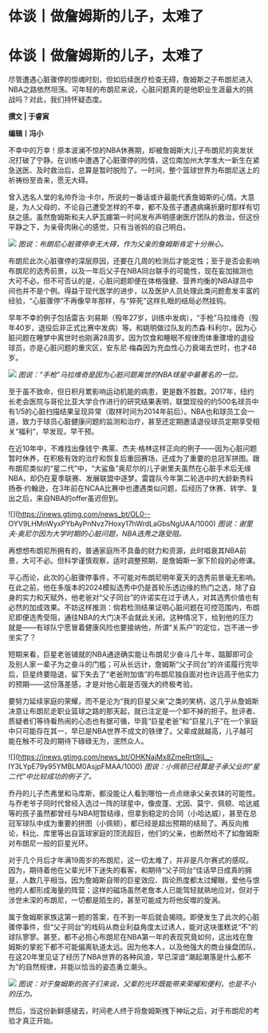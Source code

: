 # 体谈丨做詹姆斯的儿子，太难了

# 体谈丨做詹姆斯的儿子，太难了

尽管遭遇心脏骤停的惊魂时刻，但如后续医疗检查无碍，詹姆斯之子布朗尼进入NBA之路依然坦荡。可年轻的布朗尼来说，心脏问题真的是他职业生涯最大的挑战吗？对此，我们持怀疑态度。

**撰文 | 于睿寅**

**编辑丨冯小**

不幸中的万幸！原本波澜不惊的NBA休赛期，却被詹姆斯大儿子布朗尼的突发状况打破了宁静。在训练中遭遇了心脏骤停的险情，这位南加州大学准大一新生在紧急送医、及时救治后，总算是暂时脱险了。一时间，整个篮球世界为布朗尼送上的祈祷纷至沓来，愿无大碍。

曾入选名人堂的名帅乔治·卡尔，所说的一番话或许最能代表詹姆斯的心情。大意是，为人父母的，不论自己遭受怎样的不幸，都不及孩子遭遇病痛折磨时那样有切肤之感。虽然詹姆斯和夫人萨瓦娜第一时间发布声明感谢医疗团队的救治，但这份平静之下，为亲骨肉揪心的感觉，只有当爸妈的自己明白。

![](https://inews.gtimg.com/news_bt/OUItnQ5KNE4L7mcpn4k_aerrCM0lC2JAS41ojqiq2qTOcAA/1000)
_图说：布朗尼心脏骤停幸无大碍，作为父亲的詹姆斯肯定十分揪心。_

布朗尼此次心脏骤停的深层原因，还要在几周的检测后才能定性；至于是否会影响布朗尼的选秀前景，以及一年后父子在NBA同台联手的可能性，现在妄加揣测也大可不必。但不可否认的是，心脏问题即便在体格强健、营养均衡的NBA球员中间也并不是个例。得益于现代医学的进步，以及医护人员处理此类问题愈发丰富的经验，“心脏骤停”不再像早年那样，与“猝死”这样扎眼的结局必然挂钩。

早年不幸的例子包括雷吉·刘易斯（殁年27岁，训练中发病），“手枪”马拉维奇（殁年40岁，退役后非正式比赛中发病）等。和姚明做过队友的杰森·科利尔，因为心脏问题在睡梦中离世时也刚满28周岁。因为饮食和睡眠不规律而体重骤增的退役球员，亦是心脏问题的重灾区，安东尼·梅森因为充血性心力衰竭去世时，也才48岁。

![](https://inews.gtimg.com/news_bt/Ocmd4iYCKfuXLl5hj4Mv039a1IBd3NPU_uM4zLlL2f_zUAA/1000)
_图说：“手枪”马拉维奇是因为心脏问题离世的NBA球星中最著名的一位。_

至于虽不致命，但日积月累影响运动机能的病患，更是数不胜数。2017年，纽约长老会医院与哥伦比亚大学合作进行的研究结果表明，联盟现役的约500名球员中有1/5的心脏扫描结果呈现异常（取样时间为2014年前后）。NBA也和球员工会一道，致力于球员心脏健康问题的监测和治疗，甚至还定期邀请退役球员定期享受相关“福利”，早发现，早干预。

在近10年中，不难找出像钱宁·弗莱、杰夫·格林这样正向的例子——因为心脏问题暂时休养，在积极有效的治疗和恢复后重回赛场，还成为了重要的总冠军拼图。跟布朗尼类似的“星二代”中，“大鲨鱼”奥尼尔的儿子谢里夫虽然在心脏手术后无缘NBA，却仍在夏季联赛、发展联盟中逐梦。雷霆队今年第二轮选中的大龄新秀科扬泰·约翰逊，在3年前在NCAA比赛中也遭遇类似问题，后经历了休赛、转学、复出之后，来自NBA的offer虽迟但到。

![](https://inews.gtimg.com/news_bt/OL0--
OYV9LHMnWyxPYbAyPnNvz7Hoxy17hWrdLaGbsNgUAA/1000)
_图说：谢里夫·奥尼尔因为大学时期的心脏问题，NBA选秀之路受阻。_

再想想布朗尼所拥有的，普通家庭所不具备的财力和资源，此时唱衰其NBA前景，大可不必。但科学谨慎观察，适时调整预期，是詹姆斯一家下阶段的必修课。

平心而论，此次的心脏骤停事件，不可能对布朗尼明年夏天的选秀前景毫无影响。在此之前，他在多版本的2024模拟选秀中仍是首轮乐透边缘的热门之选，除了自身的实力和天赋外，他老爸对“父子同台”的许诺实在过于诱人，对其选秀价值也有必然的加成效果。不妨这样推测：倘若检测结果证明心脏问题在可控范围内，布朗尼即便选秀受阻，通往NBA的大门决不会就此关闭。这种情况下，给到他的压力就是——有球队宁愿冒着健康风险也要接纳他，所谓“关系户”的定位，岂不进一步坐实了？

短期来看，巨星老爸铺就的NBA通途确实能让布朗尼少奋斗几十年，踮脚即可企及别人家一辈子为之奋斗的门槛；可从长远计，詹姆斯“父子同台”的许诺履行完毕后，巨星终要隐退，留下失去了“老爸附加值”的布朗尼独自面对也许远高于他实力的预期——这份落差感，才是对他心脏是否强大的终极考验。

要努力延续家庭的荣耀，而不是沦为“我的巨星父亲”之类的笑柄，这几乎从詹姆斯决意让布朗尼走职业篮球之路的那天起，就已注定是一个卸不掉的担子。批评者、质疑者们等待看热闹的心态也有据可循，毕竟“巨星老爸”和“巨星儿子”在一个家庭中只可能存在其一，早已是NBA世界不成文的铁律了。父辈成就越高，儿子越可能在触不可及的期待下碌碌无为，泯然众人。

![](https://inews.gtimg.com/news_bt/OHKNajMx8ZmeRrt9ljL_-
lY3LYpE79y95YMBLM0AsjpFMAA/1000) _图说：小佩顿已经算是子承父业的“星二代”中比较成功的例子了。_

乔丹的儿子杰弗里和马库斯，都没能让人看到哪怕一点点继承父亲衣钵的可能性。与乔老爷子同时代曾经入选过一阵的球星中，像皮蓬、尤因、莫宁、佩顿、哈达威等的孩子虽然都曾经与NBA短暂结缘，但拿到稳定的合同（小哈达威），甚至在总冠军球队中成为重要的拼图（小佩顿），都已经是超出预期的结局了。再反向推论，科比、库里等出自篮球家庭的顶流超巨，他们的父亲，也断然给不了如詹姆斯对布朗尼一般的巨星光环。

对于几个月后才年满19周岁的布朗尼，这一切太难了，并非是凡尔赛式的感叹。因为，期待着他在父辈光环下迷失的看客，和期待“父子同台”佳话早日成真的拥趸，人数几乎相当。因为詹姆斯自带的巨星效应、舆论热度都太过耀眼，爱他与恨他的人都形成海量的阵营；这样的磁场虽然老詹本人已能驾轻就熟地应对，但对于涉世未深的布朗尼，一切都是陌生的，甚至可能成为将他反噬的旋涡。

属于詹姆斯家族这第一题的答案，在不到一年后就会揭晓。即便发生了此次的心脏骤停事件，但“父子同台”的戏码从商业利益角度太过诱人，能对这块蛋糕说“不”的球队寥寥。甚至，都不必担心布朗尼在NBA第一年的表现究竟如何，这出戏在詹姆斯的掌舵下都不可能偏离轨道太远。因为他本人，以及他强大的商业操盘团队，在这20年里见证了经历了NBA世界的各种风浪，早已深谙“潮起潮落是什么都不为”的自然规律，并能以恰当的姿态勇立潮头。

![](https://inews.gtimg.com/news_bt/O1wRqT093swfCnJUDLWKqD2dHx5O-K1ehc5RMN6PaRdwQAA/1000)
_图说：对于詹姆斯的孩子们来说，父辈的光环既能带来荣耀和便利，也是不小的压力。_

然后，当这份新鲜感褪去，时间老人终于将詹姆斯拽下神坛之后，对于布朗尼的考验才真正开始。

